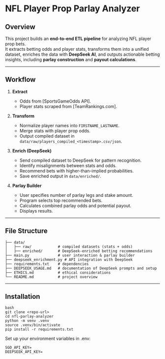 # NFL Player Prop Parlay Analyzer

## Overview
This project builds an **end-to-end ETL pipeline** for analyzing NFL player prop bets.  
It extracts betting odds and player stats, transforms them into a unified dataset, enriches the data with **DeepSeek AI**, and outputs actionable betting insights, including **parlay construction** and **payout calculations**.

---

## Workflow
1. **Extract**
   - Odds from [SportsGameOdds API].
   - Player stats scraped from [TeamRankings.com].

2. **Transform**
   - Normalize player names into `FIRSTNAME_LASTNAME`.
   - Merge stats with player prop odds.
   - Output compiled dataset in `data/raw/players_compiled_<timestamp>.csv/json`.

3. **Enrich (DeepSeek)**
   - Send compiled dataset to DeepSeek for pattern recognition.
   - Identify misalignments between stats and odds.
   - Recommend bets with higher-than-implied probabilities.
   - Save enriched output in `data/enriched/`.

4. **Parlay Builder**
   - User specifies number of parlay legs and stake amount.
   - Program selects top recommended bets.
   - Calculates combined parlay odds and potential payout.
   - Displays results.

---

## File Structure
```
├── data/
│   ├── raw/            # compiled datasets (stats + odds)
│   ├── enriched/       # DeepSeek-enriched betting recommendations
├── main.py             # user interaction & parlay builder
├── deepseek_enrichment.py # API integration with DeepSeek
├── requirements.txt    # dependencies
├── DEEPSEEK_USAGE.md   # documentation of DeepSeek prompts and setup
├── ETHICS.md           # ethical considerations
└── README.md           # project overview
```
---

## Installation
```
bash
git clone <repo-url>
cd nfl-parlay-analyzer
python -m venv .venv
source .venv/bin/activate
pip install -r requirements.txt
```

Set up your environment variables in .env:
```
SGO_API_KEY=
DEEPSEEK_API_KEY=
```
